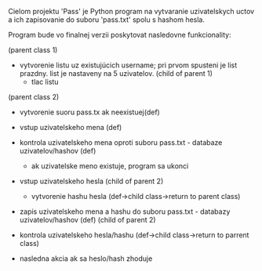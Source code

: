 Cielom projektu 'Pass' je Python program na vytvaranie uzivatelskych uctov a ich zapisovanie do suboru 'pass.txt' spolu s hashom hesla.

Program bude vo finalnej verzii poskytovat nasledovne funkcionality:

(parent class 1)
- vytvorenie listu uz existujúcich username; pri prvom spusteni je list prazdny. list je nastaveny na 5 uzivatelov.
	(child of parent 1)
	- tlac listu

(parent class 2)
- vytvorenie suoru pass.tx ak neexistuej(def)
- vstup uzivatelskeho mena (def)
- kontrola uzivatelskeho mena oproti suboru pass.txt - databaze uzivatelov/hashov (def)
    - ak uzivatelske meno existuje, program sa ukonci
- vstup uzivatelskeho hesla
	(child of parent 2)
	- vytvorenie hashu hesla (def->child class->return to parent class)
- zapis uzivatelskeho mena a hashu do suboru pass.txt - databazy uzivatelov/hashov (def)
	(child of parent 2)
- kontrola uzivatelskeho hesla/hashu (def->child class->return to parrent class)

- nasledna akcia ak sa heslo/hash zhoduje